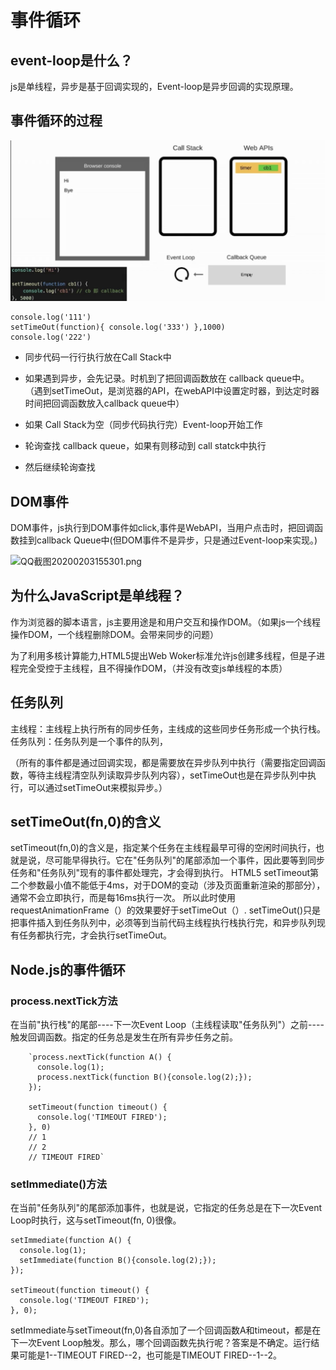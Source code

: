 # 事件循环 

## event-loop是什么？
js是单线程，异步是基于回调实现的，Event-loop是异步回调的实现原理。

## 事件循环的过程

![1599408879599.jpg](../../images/1599408879599.jpg)

```$xslt
console.log('111')
setTimeOut(function){ console.log('333') },1000)
console.log('222')
```

- 同步代码一行行执行放在Call Stack中
- 如果遇到异步，会先记录。时机到了把回调函数放在 callback queue中。
    （遇到setTimeOut，是浏览器的API，在webAPI中设置定时器，到达定时器时间把回调函数放入callback queue中）

- 如果 Call Stack为空（同步代码执行完）Event-loop开始工作 
- 轮询查找 callback queue，如果有则移动到 call statck中执行
- 然后继续轮询查找

## DOM事件
  DOM事件，js执行到DOM事件如click,事件是WebAPI，当用户点击时，把回调函数挂到callback Queue中(但DOM事件不是异步，只是通过Event-loop来实现。)



![QQ截图20200203155301.png](http://www.ruanyifeng.com/blogimg/asset/2014/bg2014100802.png)


## 为什么JavaScript是单线程？

作为浏览器的脚本语言，js主要用途是和用户交互和操作DOM。（如果js一个线程操作DOM，一个线程删除DOM。会带来同步的问题）

为了利用多核计算能力,HTML5提出Web Woker标准允许js创建多线程，但是子进程完全受控于主线程，且不得操作DOM，（并没有改变js单线程的本质）

## 任务队列

主线程：主线程上执行所有的同步任务，主线成的这些同步任务形成一个执行栈。
任务队列：任务队列是一个事件的队列，

   （所有的事件都是通过回调实现，都是需要放在异步队列中执行（需要指定回调函数，等待主线程清空队列读取异步队列内容），setTimeOut也是在异步队列中执行，可以通过setTimeOut来模拟异步。）
    
## setTimeOut(fn,0)的含义
setTimeout(fn,0)的含义是，指定某个任务在主线程最早可得的空闲时间执行，也就是说，尽可能早得执行。它在"任务队列"的尾部添加一个事件，因此要等到同步任务和"任务队列"现有的事件都处理完，才会得到执行。
HTML5 setTimeout第二个参数最小值不能低于4ms，对于DOM的变动（涉及页面重新渲染的那部分），通常不会立即执行，而是每16ms执行一次。 
所以此时使用requestAnimationFrame（）的效果要好于setTimeOut（）.
setTimeOut()只是把事件插入到任务队列中，必须等到当前代码主线程执行栈执行完，和异步队列现有任务都执行完，才会执行setTimeOut。

## Node.js的事件循环 

### process.nextTick方法
在当前"执行栈"的尾部----下一次Event Loop（主线程读取"任务队列"）之前----触发回调函数。指定的任务总是发生在所有异步任务之前。
```$xslt
    `process.nextTick(function A() {
      console.log(1);
      process.nextTick(function B(){console.log(2);});
    });
    
    setTimeout(function timeout() {
      console.log('TIMEOUT FIRED');
    }, 0)
    // 1
    // 2
    // TIMEOUT FIRED`
```
### setImmediate()方法
在当前"任务队列"的尾部添加事件，也就是说，它指定的任务总是在下一次Event Loop时执行，这与setTimeout(fn, 0)很像。
```$xslt
setImmediate(function A() {
  console.log(1);
  setImmediate(function B(){console.log(2);});
});

setTimeout(function timeout() {
  console.log('TIMEOUT FIRED');
}, 0);
```
setImmediate与setTimeout(fn,0)各自添加了一个回调函数A和timeout，都是在下一次Event Loop触发。那么，哪个回调函数先执行呢？答案是不确定。运行结果可能是1--TIMEOUT FIRED--2，也可能是TIMEOUT FIRED--1--2。
